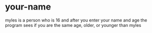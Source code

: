 # your-name
myles is a person who is 16 and after you enter your name and age the program sees if you are the same age, older, or younger than myles
